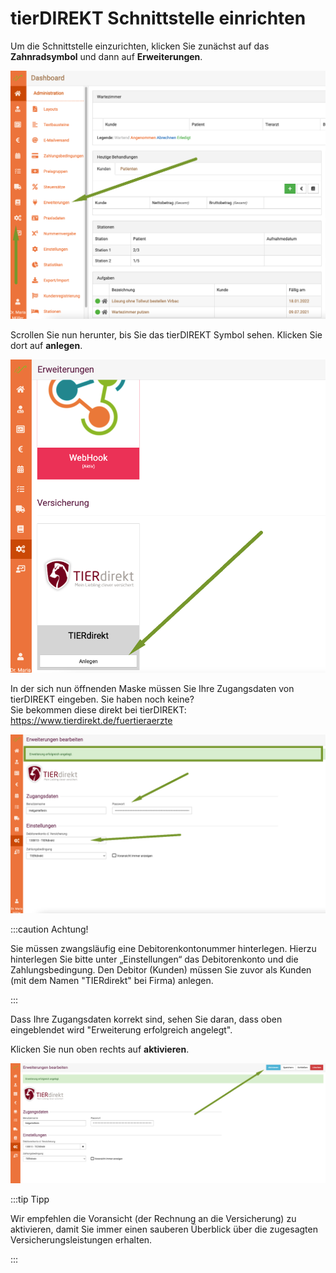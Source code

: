 # tierDIREKT Schnittstelle einrichten  

Um die Schnittstelle einzurichten, klicken Sie zunächst auf das **Zahnradsymbol** und dann auf **Erweiterungen**.  

 ![](../../static/img/tierdirekt/schnittstellen_aufrufen.png)  
 
Scrollen Sie nun herunter, bis Sie das tierDIREKT Symbol sehen. Klicken Sie dort auf **anlegen**.  

![](../../static/img/tierdirekt/tierdirekt_anlegen1.png)  

In der sich nun öffnenden Maske müssen Sie Ihre Zugangsdaten von tierDIREKT eingeben. Sie haben noch keine?   
Sie bekommen diese direkt bei tierDIREKT:  https://www.tierdirekt.de/fuertieraerzte  

![](../../static/img/tierdirekt/schnittstelle_anlegen.png)

:::caution Achtung!   

Sie müssen zwangsläufig eine Debitorenkontonummer hinterlegen. Hierzu hinterlegen Sie bitte unter „Einstellungen“
das Debitorenkonto und die Zahlungsbedingung. Den Debitor (Kunden) müssen Sie zuvor als Kunden 
(mit dem Namen "TIERdirekt" bei Firma) anlegen. 

:::    

Dass Ihre Zugangsdaten korrekt sind, sehen Sie daran, dass oben eingeblendet wird "Erweiterung erfolgreich angelegt".  

Klicken Sie nun oben rechts auf **aktivieren**.   

![](../../static/img/tierdirekt/schnittstelle_aktivieren.png)

:::tip Tipp  

Wir empfehlen die Voransicht (der Rechnung an die Versicherung) zu aktivieren, damit Sie immer einen sauberen Überblick
über die zugesagten Versicherungsleistungen erhalten.   

:::


